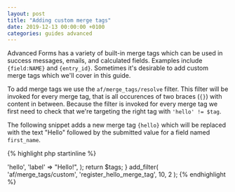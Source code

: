 ```yaml
---
layout: post
title: "Adding custom merge tags"
date: 2019-12-13 00:00:00 +0100
categories: guides advanced
---
```


Advanced Forms has a variety of built-in merge tags which can be used in success messages, emails, and calculated fields. Examples include `{field:NAME}` and `{entry_id}`. Sometimes it's desirable to add custom merge tags which we'll cover in this guide.

To add merge tags we use the `af/merge_tags/resolve` filter. This filter will be invoked for every merge tag, that is all occurences of two braces (`{}`) with content in between. Because the filter is invoked for every merge tag we first need to check that we're targeting the right tag with `'hello' != $tag`.

The following snippet adds a new merge tag `{hello}` which will be replaced with the text "Hello" followed by the submitted value for a field named `first_name`.

{% highlight php startinline %}
<?php

function add_hello_merge_tag( $output, $tag ) {
  if ( 'hello' != $tag ) {
    return $output;
  }

  return "Hello " . af_get_field( 'first_name' );
}
add_filter( 'af/merge_tags/resolve', 'add_hello_merge_tag', 10, 2 );

{% endhighlight %}

## Adding merge tags to the UI

When editing success messages and emails there is a dropdown which can be used to insert merge tags without having to remember their syntax. Using the `af/merge_tags/custom` it's possible to add custom merge tags to this dropdown. Here's an example of adding the previously created `{hello}` tag:

{% highlight php startinline %}
<?php

function register_hello_merge_tag( $tags, $form ) {
  $tags[] = array(
    'value' => 'hello',
    'label' => "Hello!",
  );

  return $tags;
}
add_filter( 'af/merge_tags/custom', 'register_hello_merge_tag', 10, 2 );

{% endhighlight %}